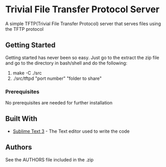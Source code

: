 # Trivial File Transfer Protocol Server

A simple TFTP(Trivial File Transfer Protocol) server that serves files using the TFTP protocol

## Getting Started

Getting started has never been so easy.
Just go to the extract the zip file and go to the directory in bash/shell and do the following:

1. make -C ./src
2. ./src/tftpd "port number" "folder to share"

### Prerequisites

No prerequisites are needed for further installation

## Built With

* [Sublime Text 3](https://www.sublimetext.com/3) - The Text editor used to write the code

## Authors

See the AUTHORS file included in the .zip
